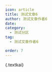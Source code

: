 ```yaml
---
icon: article
title: 测试文章6
author: 测试文章作者6
date: 
category:
  - 测试分区
tag:
  - 测试文章作者6

order: 7
---
```


{.textkai}

<!-- more -->

<eod />

<FakeAds />